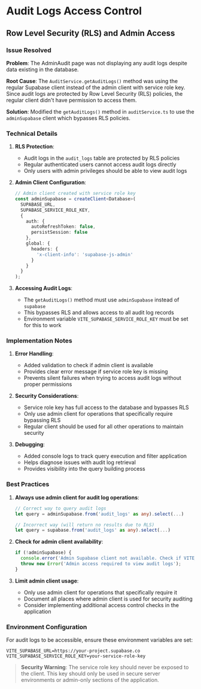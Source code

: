 # Audit Logs Access Control

## Row Level Security (RLS) and Admin Access

### Issue Resolved

**Problem**: The AdminAudit page was not displaying any audit logs despite data existing in the database.

**Root Cause**: The `AuditService.getAuditLogs()` method was using the regular Supabase client instead of the admin client with service role key. Since audit logs are protected by Row Level Security (RLS) policies, the regular client didn't have permission to access them.

**Solution**: Modified the `getAuditLogs()` method in `auditService.ts` to use the `adminSupabase` client which bypasses RLS policies.

### Technical Details

1. **RLS Protection**: 
   - Audit logs in the `audit_logs` table are protected by RLS policies
   - Regular authenticated users cannot access audit logs directly
   - Only users with admin privileges should be able to view audit logs

2. **Admin Client Configuration**:
   ```typescript
   // Admin client created with service role key
   const adminSupabase = createClient<Database>(
     SUPABASE_URL,
     SUPABASE_SERVICE_ROLE_KEY,
     {
       auth: {
         autoRefreshToken: false,
         persistSession: false
       },
       global: {
         headers: {
           'x-client-info': 'supabase-js-admin'
         }
       }
     }
   );
   ```

3. **Accessing Audit Logs**:
   - The `getAuditLogs()` method must use `adminSupabase` instead of `supabase`
   - This bypasses RLS and allows access to all audit log records
   - Environment variable `VITE_SUPABASE_SERVICE_ROLE_KEY` must be set for this to work

### Implementation Notes

1. **Error Handling**:
   - Added validation to check if admin client is available
   - Provides clear error message if service role key is missing
   - Prevents silent failures when trying to access audit logs without proper permissions

2. **Security Considerations**:
   - Service role key has full access to the database and bypasses RLS
   - Only use admin client for operations that specifically require bypassing RLS
   - Regular client should be used for all other operations to maintain security

3. **Debugging**:
   - Added console logs to track query execution and filter application
   - Helps diagnose issues with audit log retrieval
   - Provides visibility into the query building process

### Best Practices

1. **Always use admin client for audit log operations**:
   ```typescript
   // Correct way to query audit logs
   let query = adminSupabase.from('audit_logs' as any).select(...)
   
   // Incorrect way (will return no results due to RLS)
   let query = supabase.from('audit_logs' as any).select(...)
   ```

2. **Check for admin client availability**:
   ```typescript
   if (!adminSupabase) {
     console.error('Admin Supabase client not available. Check if VITE_SUPABASE_SERVICE_ROLE_KEY is set.');
     throw new Error('Admin access required to view audit logs');
   }
   ```

3. **Limit admin client usage**:
   - Only use admin client for operations that specifically require it
   - Document all places where admin client is used for security auditing
   - Consider implementing additional access control checks in the application

### Environment Configuration

For audit logs to be accessible, ensure these environment variables are set:

```
VITE_SUPABASE_URL=https://your-project.supabase.co
VITE_SUPABASE_SERVICE_ROLE_KEY=your-service-role-key
```

> **Security Warning**: The service role key should never be exposed to the client. This key should only be used in secure server environments or admin-only sections of the application.
